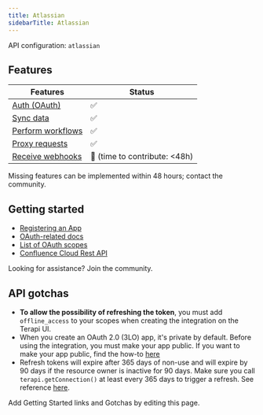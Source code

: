 ```yaml
---
title: Atlassian
sidebarTitle: Atlassian
---
```


API configuration: `atlassian`

## Features

| Features | Status |
| - | - |
| [Auth (OAuth)](/integrate/guides/authorize-an-api) | ✅ |
| [Sync data](/integrate/guides/sync-data-from-an-api) | ✅ |
| [Perform workflows](/integrate/guides/perform-workflows-with-an-api) | ✅ |
| [Proxy requests](/integrate/guides/proxy-requests-to-an-api) | ✅ |
| [Receive webhooks](/integrate/guides/receive-webhooks-from-an-api) | 🚫 (time to contribute: &lt;48h) |

Missing features can be implemented within 48 hours; contact the community.

## Getting started

-   [Registering an App](https://developer.atlassian.com/cloud/confluence/oauth-2-3lo-apps/#enabling-oauth-2-0--3lo-)
-   [OAuth-related docs](https://developer.atlassian.com/cloud/confluence/oauth-2-3lo-apps)
-   [List of OAuth scopes](https://developer.atlassian.com/cloud/jira/platform/scopes-for-oauth-2-3LO-and-forge-apps/#classic-scopes)
-   [Confluence Cloud Rest API](https://developer.atlassian.com/cloud/confluence/rest/v1/intro/#using)

Looking for assistance? Join the community.

## API gotchas

- **To allow the possibility of refreshing the token**, you must add `offline_access` to your scopes when creating the integration on the Terapi UI.
- When you create an OAuth 2.0 (3LO) app, it's private by default. Before using the integration, you must make your app public. If you want to make your app public, find the how-to [here](https://developer.atlassian.com/cloud/jira/platform/oauth-2-3lo-apps/#distributing-your-oauth-2-0--3lo--apps)
- Refresh tokens will expire after 365 days of non-use and will expire by 90 days if the resource owner is inactive for 90 days. Make sure you call `terapi.getConnection()` at least every 365 days to trigger a refresh. See reference [here](https://developer.atlassian.com/cloud/jira/platform/oauth-2-3lo-apps/#how-do-i-get-a-new-access-token--if-my-access-token-expires-or-is-revoked-).

Add Getting Started links and Gotchas by editing this page.

